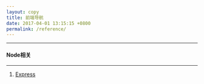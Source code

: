```yaml
---
layout: copy
title: 前端导航
date: 2017-04-01 13:15:15 +0800
permalink: /reference/
---
```


<hr><h4 class="btn btn-primary btn-lg">Node相关</h4><hr>
<ol class="rounded-list">
<li><a href="http://www.expressjs.com.cn/" target="_blank">Express</a></li>
</ol>
<!--
<hr><h4 class="btn btn-primary btn-lg">站点推荐</h4><hr>
<ol class="rounded-list">
<li><a href="http://nodejs.club/" target="_blank">Node 地下铁沙龙</a></li>
<li><a href="http://fex.baidu.com/" target="_blank">百度 FEX</a></li>
<li><a href="http://taobaofed.org/" target="_blank">淘宝 FED</a></li>
<li><a href="http://cdc.tencent.com/" target="_blank">腾讯 CDC</a></li>
<li><a href="https://www.h5jun.com/" target="_blank">十年踪迹的博客</a></li>
<li><a href="https://aotu.io/index.html" target="_blank">凹凸实验室</a></li>
<li><a href="http://ued.ctrip.com/blog/" target="_blank">携程 UED</a></li>
<li><a href="https://isux.tencent.com/" target="_blank">腾讯 ISUX</a></li>
<li><a href="http://tgideas.qq.com/" target="_blank">腾讯 TGIdeas</a></li>
<li><a href="https://jdc.jd.com/" target="_blank">京东设计中心 JDC</a></li>
<li><a href="https://segmentfault.com/" target="_blank">SegmentFault</a></li>
<li><a href="http://ghmagical.com/" target="_blank">TG 个人博客</a></li>
<li><a href="http://www.haorooms.com/" target="_blank">haorooms 博客</a></li>
<li><a href="http://xiaokedada.com/" target="_blank">TIMI'S PAGE 博客</a></li>
<li><a href="http://www.ruanyifeng.com/blog/" target="_blank">阮一峰的网络日志</a></li>
</ol>
<hr><h4 class="btn btn-info btn-lg">前端学习</h4><hr>
<ol class="rectangle-list">
<li><a href="http://www.daqianduan.com/" target="_blank">大前端</a></li>
<li><a href="http://www.w3school.com.cn/" target="_blank">w3school 在线教程</a></li>
<li><a href="http://www.w3cplus.com/" target="_blank">w3cplus 引领web前沿</a></li>
<li><a href="http://www.ngnice.com/" target="_blank">AngularJs 学习网</a></li>
<li><a href="http://css.doyoe.com/" target="_blank">CSS 参考手册</a></li>
<li><a href="http://javascript.ruanyifeng.com/htmlapi/canvas.html" target="_blank">Canvas API</a></li>
<li><a href="http://www.qdfuns.com/" target="_blank">前端网 QDFuns</a></li>
<li><a href="http://www.bootcss.com/" target="_blank">Bootstrap 中文网</a></li>
<li><a href="http://www.jq22.com/" target="_blank">jQuery 插件库</a></li>
<li><a href="http://www.dcloud.io/docs/api/index.shtml" target="_blank">HTML5+ API Reference</a></li>
<li><a href="http://www.ionic.wang/" target="_blank">Ionic 工作室</a></li>
<li><a href="https://threejs.org/" target="_blank">three.js - Javascript 3D library</a></li>
<li><a href="https://github.com/" target="_blank">GitHub</a></li>
<li><a href="http://www.runoob.com/" target="_blank">菜鸟教程</a></li>
<li><a href="https://developer.mozilla.org/zh-CN/docs/Web/JavaScript" target="_blank">MDN(JavaScript)</a></li>
<li><a href="http://bonsaiden.github.io/JavaScript-Garden/zh/" target="_blank">JavaScript 秘密花园</a></li>
<li><a href="https://github.com/jobbole/awesome-javascript-cn" target="_blank">JavaScript Awesome</a></li>
</ol>
<hr><h4 class="btn btn-success btn-lg">前端开发</h4><hr>
<ol class="rounded-list">
<li><a href="http://amazeui.org/" target="_blank">Amaze UI</a></li>
<li><a href="http://www.swiper.com.cn/" target="_blank">Swiper 中文网</a></li>
<li><a href="http://cnratchet.com/" target="_blank">Ratchet 中国</a></li>
<li><a href="http://zeptojs.com/" target="_blank">zeptojs</a></li>
<li><a href="http://nec.netease.com/" target="_blank">NEC : 更好的CSS样式解决方案</a></li>
<li><a href="http://nej.netease.com/" target="_blank">Nice Easy Javascript</a></li>
<li><a href="http://fis.baidu.com/#about-sec" target="_blank">FIS3 - 前端工程构建工具</a></li>
<li><a href="http://m.sui.taobao.org/" target="_blank">SUI Mobile</a></li>
<li><a href="https://tympanus.net/codrops/css_reference/" target="_blank">CSS Reference</a></li>
<li><a href="https://isux.tencent.com/css3/index.html?perspective" target="_blank">动画手册[Guide] - CSS3动画参考</a></li>
<li><a href="http://cssicon.space/#/" target="_blank">CSS ICON</a></li>
<li><a href="http://cdn.code.baidu.com/" target="_blank">百度静态资源公共库</a></li>
<li><a href="http://www.bootcdn.cn/" target="_blank">BootCDN</a></li>
<li><a href="https://daneden.github.io/animate.css/" target="_blank">Animate.css</a></li>
<li><a href="http://www.iecss.com/" target="_blank">IE 默认 CSS</a></li>
<li><a href="http://browserhacks.com/" target="_blank">浏览器 Hack 大全</a></li>
</ol>
<hr><h4 class="btn btn-info btn-lg">设计灵感</h4><hr>
<ol class="rectangle-list">
<li><a href="http://www.lanrentuku.com/" target="_blank">懒人图库</a></li>
<li><a href="http://www.nipic.com/index.html" target="_blank">昵图网</a></li>
<li><a href="http://www.58pic.com/" target="_blank">千图网</a></li>
<li><a href="http://www.zcool.com.cn/" target="_blank">站酷</a></li>
<li><a href="http://www.ui.cn/" target="_blank">UI 中国</a></li>
<li><a href="http://www.sccnn.com/" target="_blank">素材中国</a></li>
<li><a href="http://www.uisdc.com/" target="_blank">优秀网页设计联盟</a></li>
<li><a href="http://www.uehtml.com/" target="_blank" title="UE设计平台，网页设计，交流设计">UE设计平台</a></li>
<li><a href="http://shijue.me/" target="_blank" title="中国最具活力的视觉图片分享社区及创意设计产">视觉中国</a></li>
<li><a href="http://www.colorhunter.com/" target="_blank" title="上传照片提取配色方案">ColorHunter</a></li>
<li><a href="http://www.hi-id.com/" target="_blank" title="发现有意味的设计！">ID 公社</a></li>
<li><a href="http://cargocollective.com/" target="_blank" title="国外优秀创意人的社区、并提供免费个人主页服务">Cargocollective</a></li>
</ol>
<hr><h4 class="btn btn-success btn-lg">素材综合</h4><hr>
<ol class="rounded-list">
    <li><a href="http://cn.365psd.com/" target="_blank" title="每天更新的PSD素材下载！">365PSD</a></li>
        <li><a href="https://www.brusheezy.com/" target="_blank" title="国外大量优质笔刷、背景免费下载">Brusheezy</a></li>
        <li><a href="http://backgroundlabs.com/" target="_blank" title="背景实验室，通过标签、颜色、风格检索背景图案">Backgroundlabs</a></li>
        <li><a href="http://freebiesbug.com/" target="_blank" title="国外较高质量矢量、PSD、图片素材免费下载">Freebiesbug</a></li>
        <li><a href="http://blog.enqoo.com/" target="_blank" title="一个交流、分享国内外优秀设计资源的博客">我们爱网页设计</a></li>
        <li><a href="http://www.easyicon.net/" target="_blank" title="图标搜索引擎，支持中文检索">Easy Icon</a></li>
        <li><a href="http://www.favicon.cc/" target="_blank" title="在线生成ico浏览器图标">Favicon</a></li>
        <li><a href="http://findicons.com/" target="_blank" title="FindIcons图标搜索引擎">FindIcons</a></li>
        <li><a href="http://iconmonstr.com/" target="_blank" title="一套简笔Icon，包含各尺寸Icon上千个">Iconmonstr</a></li>
        <li><a href="http://www.iconsdb.com/" target="_blank" title="免费的图标下载网站，可选择多种尺寸和格式">Icons DB</a></li>
        <li><a href="http://iosicongallery.com/" target="_blank" title="收录了苹果客户端的所有的ios产品的图标">IOSIconGallery</a></li>
        <li><a href="http://www.iconpng.com/" target="_blank" title="IconPng图标搜索引擎">爱看图标</a></li>
        <li><a href="http://www.iconfont.cn/" target="_blank">Iconfont 阿里巴巴矢量图标库</a></li>
        <li><a href="https://icomoon.io/app/#/select" target="_blank">Icomoon 图标字体生成器</a></li>
        <li><a href="http://fontawesome.io/" target="_blank">Font Awesome</a></li>
    </ol>
  <hr>
  -->